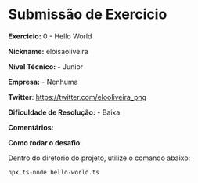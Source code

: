 # Submissão de Exercicio

**Exercicio:** 0 - Hello World

**Nickname:** eloisaoliveira

**Nível Técnico:** - Junior

**Empresa:** - Nenhuma

**Twitter**: https://twitter.com/elooliveira_png

**Dificuldade de Resolução:** - Baixa

**Comentários:** 

**Como rodar o desafio**: 

Dentro do diretório do projeto, utilize o comando abaixo: 
```bash
npx ts-node hello-world.ts
```
